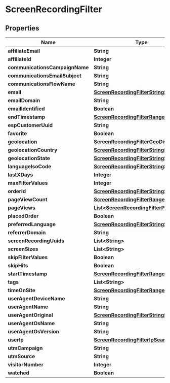 
# ScreenRecordingFilter

## Properties
Name | Type | Description | Notes
------------ | ------------- | ------------- | -------------
**affiliateEmail** | **String** |  |  [optional]
**affiliateId** | **Integer** |  |  [optional]
**communicationsCampaignName** | **String** |  |  [optional]
**communicationsEmailSubject** | **String** |  |  [optional]
**communicationsFlowName** | **String** |  |  [optional]
**email** | [**ScreenRecordingFilterStringSearch**](ScreenRecordingFilterStringSearch.md) |  |  [optional]
**emailDomain** | **String** |  |  [optional]
**emailIdentified** | **Boolean** |  |  [optional]
**endTimestamp** | [**ScreenRecordingFilterRangeDate**](ScreenRecordingFilterRangeDate.md) |  |  [optional]
**espCustomerUuid** | **String** |  |  [optional]
**favorite** | **Boolean** |  |  [optional]
**geolocation** | [**ScreenRecordingFilterGeoDistance**](ScreenRecordingFilterGeoDistance.md) |  |  [optional]
**geolocationCountry** | [**ScreenRecordingFilterStringSearch**](ScreenRecordingFilterStringSearch.md) |  |  [optional]
**geolocationState** | [**ScreenRecordingFilterStringSearch**](ScreenRecordingFilterStringSearch.md) |  |  [optional]
**languageIsoCode** | [**ScreenRecordingFilterStringSearch**](ScreenRecordingFilterStringSearch.md) |  |  [optional]
**lastXDays** | **Integer** |  |  [optional]
**maxFilterValues** | **Integer** |  |  [optional]
**orderId** | [**ScreenRecordingFilterStringSearch**](ScreenRecordingFilterStringSearch.md) |  |  [optional]
**pageViewCount** | [**ScreenRecordingFilterRangeInteger**](ScreenRecordingFilterRangeInteger.md) |  |  [optional]
**pageViews** | [**List&lt;ScreenRecordingFilterPageView&gt;**](ScreenRecordingFilterPageView.md) |  |  [optional]
**placedOrder** | **Boolean** |  |  [optional]
**preferredLanguage** | [**ScreenRecordingFilterStringSearch**](ScreenRecordingFilterStringSearch.md) |  |  [optional]
**referrerDomain** | **String** |  |  [optional]
**screenRecordingUuids** | **List&lt;String&gt;** |  |  [optional]
**screenSizes** | **List&lt;String&gt;** |  |  [optional]
**skipFilterValues** | **Boolean** |  |  [optional]
**skipHits** | **Boolean** |  |  [optional]
**startTimestamp** | [**ScreenRecordingFilterRangeDate**](ScreenRecordingFilterRangeDate.md) |  |  [optional]
**tags** | **List&lt;String&gt;** |  |  [optional]
**timeOnSite** | [**ScreenRecordingFilterRangeInteger**](ScreenRecordingFilterRangeInteger.md) |  |  [optional]
**userAgentDeviceName** | **String** |  |  [optional]
**userAgentName** | **String** |  |  [optional]
**userAgentOriginal** | [**ScreenRecordingFilterStringSearch**](ScreenRecordingFilterStringSearch.md) |  |  [optional]
**userAgentOsName** | **String** |  |  [optional]
**userAgentOsVersion** | **String** |  |  [optional]
**userIp** | [**ScreenRecordingFilterIpSearch**](ScreenRecordingFilterIpSearch.md) |  |  [optional]
**utmCampaign** | **String** |  |  [optional]
**utmSource** | **String** |  |  [optional]
**visitorNumber** | **Integer** |  |  [optional]
**watched** | **Boolean** |  |  [optional]



